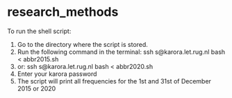 # research_methods

To run the shell script:

1. Go to the directory where the script is stored.
2. Run the following command in the terminal: ssh s<studentnumber>@karora.let.rug.nl bash < abbr2015.sh
3. or: ssh s<studentnumber>@karora.let.rug.nl bash < abbr2020.sh
4. Enter your karora password
5. The script will print all frequencies for the 1st and 31st of December 2015 or 2020
